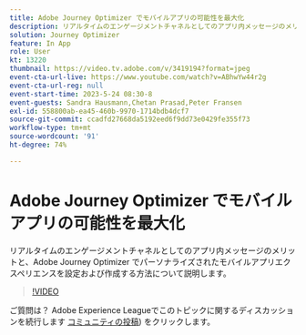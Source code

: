 ```yaml
---
title: Adobe Journey Optimizer でモバイルアプリの可能性を最大化
description: リアルタイムのエンゲージメントチャネルとしてのアプリ内メッセージのメリットと、Adobe Journey Optimizer でパーソナライズされたモバイルアプリエクスペリエンスを設定および作成する方法について説明します。
solution: Journey Optimizer
feature: In App
role: User
kt: 13220
thumbnail: https://video.tv.adobe.com/v/3419194?format=jpeg
event-cta-url-live: https://www.youtube.com/watch?v=ABhwYw44r2g
event-cta-url-reg: null
event-start-time: 2023-5-24 08:30-8
event-guests: Sandra Hausmann,Chetan Prasad,Peter Fransen
exl-id: 558800ab-ea45-460b-9970-1714bdb4dcf7
source-git-commit: ccadfd27668da5192eed6f9dd73e0429fe355f73
workflow-type: tm+mt
source-wordcount: '91'
ht-degree: 74%

---
```


# Adobe Journey Optimizer でモバイルアプリの可能性を最大化

リアルタイムのエンゲージメントチャネルとしてのアプリ内メッセージのメリットと、Adobe Journey Optimizer でパーソナライズされたモバイルアプリエクスペリエンスを設定および作成する方法について説明します。

>[!VIDEO](https://video.tv.adobe.com/v/3419194/?quality=12&learn=on)

ご質問は？ Adobe Experience Leagueでこのトピックに関するディスカッションを続行します [コミュニティの投稿](https://experienceleaguecommunities.adobe.com/t5/journey-optimizer-discussions/experience-league-live-post-session-discussion-maximize-your/td-p/599638)) をクリックします。
